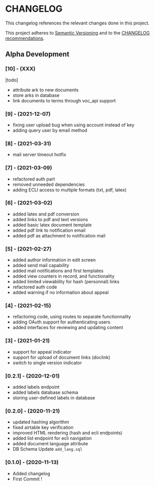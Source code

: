 CHANGELOG
=========

This changelog references the relevant changes done in this project.

This project adheres to [Semantic Versioning](http://semver.org/) 
and to the [CHANGELOG recommendations](http://keepachangelog.com/).
## Alpha Development
### [10] - (XXX)
[todo]
- attribute ark to new documents
- store arks in database
- link documents to terms through voc\_api support

### [9] - (2021-12-07)
- fixing user upload bug when using account instead of key
- adding query user by email method

### [8] - (2021-03-31)
- mail server timeout hotfix

### [7] - (2021-03-09)
- refactored auth part
- removed unneeded dependencies
- adding ECLI access to multiple formats (txt, pdf, latex)

### [6] - (2021-03-02)
- added latex and pdf conversion
- added links to pdf and text versions
- added basic latex document template
- added pdf link to notification email
- added pdf as attachment to notification mail

### [5] - (2021-02-27)
- added author information in edit screen
- added send mail capability
- added mail notifications and first templates
- added view counters in record, and functionality
- added limited viewability for hash (personnal) links
- refactored auth code
- added warning if no information about appeal

### [4] - (2021-02-15)
- refactoring code, using routes to separate functionnality
- adding OAuth support for authenticating users
- added interfaces for reviewing and updating content

### [3] - (2021-01-21)
- support for appeal indicator
- support for upload of document links (doclink)
- switch to single version indicator

### [0.2.1] - (2020-12-01)
- added labels endpoint
- added labels database schema
- storing user-defined labels in database


### [0.2.0] - (2020-11-21)
- updated hashing algorithm
- fixed airtable key verification
- improved HTML rendering (hash and ecli endpoints)
- added list endpoint for ecli navigation
- added document language attribute
- DB Schema Update `add_lang.sql`


### [0.1.0] - (2020-11-13)
- Added changelog
- First Commit !
